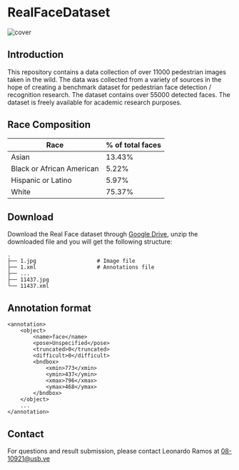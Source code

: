# RealFaceDataset

![cover](https://user-images.githubusercontent.com/6210797/126004776-48cf668a-e3f3-41d2-941b-51ad1f2540f2.jpg)


## Introduction
This repository contains a data collection of over 11000 pedestrian images taken in the wild. The data was collected from a variety of sources in the hope of creating a benchmark dataset for pedestrian face detection / recognition research.
The dataset contains over 55000 detected faces. The dataset is freely available for academic research purposes.

## Race Composition

Race | % of total faces
------------ | -------------
Asian | 13.43%
Black or African American | 5.22%
Hispanic or Latino | 5.97%
White | 75.37%

## Download

Download the Real Face dataset through [Google Drive](https://drive.google.com/file/d/1df2J0VK0FeHTPfgrVj2l7pfW_SozwIw6/view?usp=sharing), unzip the downloaded file and you will get the following structure:

```
.
├── 1.jpg                   # Image file
├── 1.xml                   # Annotations file
├── ...
├── 11437.jpg
└── 11437.xml
```

## Annotation format

```
<annotation>
	<object>
		<name>face</name>
		<pose>Unspecified</pose>
		<truncated>0</truncated>
		<difficult>0</difficult>
		<bndbox>
			<xmin>773</xmin>
			<ymin>437</ymin>
			<xmax>796</xmax>
			<ymax>468</ymax>
		</bndbox>
	</object>
	...
</annotation>
```

## Contact

For questions and result submission, please contact Leonardo Ramos at 08-10921@usb.ve
